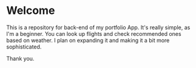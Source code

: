 # Welcome
This is a repository for back-end of my portfolio App. It's really simple, as I'm a beginner. You can look up flights and check 
recommended ones based on weather. I plan on expanding it and making it a bit more sophisticated. 

Thank you.
